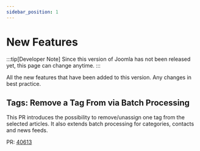 ```yaml
---
sidebar_position: 1
---
```


New Features
============

:::tip[Developer Note]
  Since this version of Joomla has not been released yet, this page can change anytime.
:::

All the new features that have been added to this version.
Any changes in best practice.

## Tags: Remove a Tag From via Batch Processing
This PR introduces the possibility to remove/unassign one tag from the selected articles. It also extends batch processing for categories, contacts and news feeds.

PR: [40613](https://github.com/joomla/joomla-cms/pull/40613)
